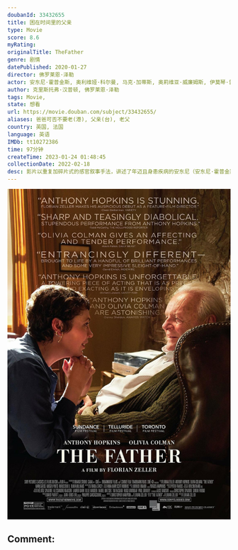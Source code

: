 ```yaml
---
doubanId: 33432655
title: 困在时间里的父亲
type: Movie
score: 8.6
myRating: 
originalTitle: TheFather
genre: 剧情
datePublished: 2020-01-27
director: 佛罗莱恩·泽勒
actor: 安东尼·霍普金斯, 奥利维娅·科尔曼, 马克·加蒂斯, 奥莉维亚·威廉姆斯, 伊莫琴·普茨, 卢夫斯·塞维尔, 阿耶莎·达尔克, 罗曼·泽勒, 雷·伯内特, 阿德南·昆迪, 斯科特·穆林斯, 布赖恩·罗杰, 艾薇·维
author: 克里斯托弗·汉普顿, 佛罗莱恩·泽勒
tags: Movie, 
state: 想看
url: https://movie.douban.com/subject/33432655/
aliases: 爸爸可否不要老(港), 父亲(台), 老父
country: 英国, 法国
language: 英语
IMDb: tt10272386
time: 97分钟
createTime: 2023-01-24 01:48:45
collectionDate: 2022-02-18
desc: 影片以重复加碎片式的感官叙事手法，讲述了年迈且身患疾病的安东尼（安东尼·霍普金斯AnthonyHopkins饰）正在面临一项艰难的人生选择——是搬到养老院还是接受女儿寻找的新护工。在这个过程中，...
---
```


![image](assets/p2628877926.jpg)

Comment: 
---

